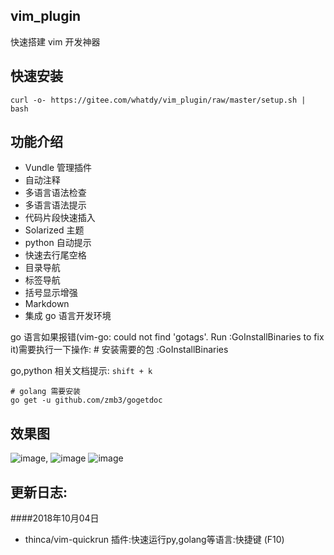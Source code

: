 vim_plugin
----
快速搭建 vim 开发神器

快速安装
----

    curl -o- https://gitee.com/whatdy/vim_plugin/raw/master/setup.sh | bash


功能介绍
-----

- Vundle 管理插件
- 自动注释
- 多语言语法检查
- 多语言语法提示
- 代码片段快速插入
- Solarized 主题
- python 自动提示
- 快速去行尾空格
- 目录导航
- 标签导航
- 括号显示增强
- Markdown
- 集成 go 语言开发环境

go 语言如果报错(vim-go: could not find 'gotags'. Run :GoInstallBinaries to fix it)需要执行一下操作:
    # 安装需要的包
    :GoInstallBinaries


go,python 相关文档提示:  `shift + k` 

    # golang 需要安装
    go get -u github.com/zmb3/gogetdoc


效果图
---

![image](https://gitee.com/whatdy/vim_plugin/raw/master/doc/doc01.png),
![image](https://gitee.com/whatdy/vim_plugin/raw/master/doc/doc02.png)
![image](https://gitee.com/whatdy/vim_plugin/raw/master/doc/doc03.png)

更新日志:
----
####2018年10月04日
- thinca/vim-quickrun 插件:快速运行py,golang等语言:快捷键 (F10)




